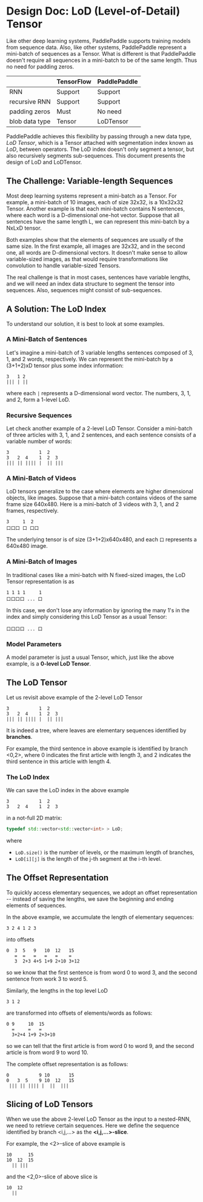 # Design Doc: LoD (Level-of-Detail) Tensor

Like other deep learning systems, PaddlePaddle supports training models from sequence data.  Also, like other systems, PaddlePaddle represent a mini-batch of sequences as a Tensor.  What is different is that PaddlePaddle doesn't require all sequences in a mini-batch to be of the same length. Thus no need for padding zeros.

|                       | TensorFlow | PaddlePaddle |
|-----------------------|------------|--------------|
| RNN                   | Support    | Support      |
| recursive RNN         | Support    | Support      |
| padding zeros         | Must       | No need      |
| blob data type        | Tensor     | LoDTensor    |

PaddlePaddle achieves this flexibility by passing through a new data type, *LoD Tensor*, which is a Tensor attached with segmentation index known as *LoD*, between operators.  The LoD index doesn't only segment a tensor, but also recursively segments sub-sequences.  This document presents the design of LoD and LoDTensor.


## The Challenge: Variable-length Sequences

Most deep learning systems represent a mini-batch as a Tensor.  For example, a mini-batch of 10 images, each of size 32x32, is a 10x32x32 Tensor.  Another example is that each mini-batch contains N sentences, where each word is a D-dimensional one-hot vector.  Suppose that all sentences have the same length L, we can represent this mini-batch by a NxLxD tensor.

Both examples show that the elements of sequences are usually of the same size.  In the first example, all images are 32x32, and in the second one, all words are D-dimensional vectors.  It doesn't make sense to allow variable-sized images, as that would require transformations like convolution to handle variable-sized Tensors.

The real challenge is that in most cases, sentences have variable lengths, and we will need an index data structure to segment the tensor into sequences.  Also, sequences might consist of sub-sequences.


## A Solution: The LoD Index

To understand our solution, it is best to look at some examples.

### A Mini-Batch of Sentences

Let's imagine a mini-batch of 3 variable lengths sentences composed of 3, 1, and 2 words, respectively.  We can represent the mini-batch by a (3+1+2)xD tensor plus some index information:

```
3   1 2
||| | ||
```

where each `|` represents a D-dimensional word vector.  The numbers, 3, 1, and 2, form a 1-level LoD.

### Recursive Sequences

Let check another example of a 2-level LoD Tensor.  Consider a mini-batch of three articles with 3, 1, and 2 sentences, and each sentence consists of a variable number of words:

```
3           1  2
3   2  4    1  2  3
||| || |||| |  || |||
```

### A Mini-Batch of Videos

LoD tensors generalize to the case where elements are higher dimensional objects, like images.  Suppose that a mini-batch contains videos of the same frame size 640x480.  Here is a mini-batch of 3 videos with 3, 1, and 2 frames, respectively.

```
3     1  2
口口口 口 口口
```

The underlying tensor is of size (3+1+2)x640x480, and each `口` represents a 640x480 image.

### A Mini-Batch of Images

In traditional cases like a mini-batch with N fixed-sized images,  the LoD Tensor representation is as

```
1 1 1 1     1
口口口口 ... 口
```

In this case, we don't lose any information by ignoring the many 1's in the index and simply considering this LoD Tensor as a usual Tensor:

```
口口口口 ... 口
```

### Model Parameters

A model parameter is just a usual Tensor, which, just like the above example, is a **0-level LoD Tensor**.


## The LoD Tensor

Let us revisit above example of the 2-level LoD Tensor

```
3           1  2
3   2  4    1  2  3
||| || |||| |  || |||
```

It is indeed a tree, where leaves are elementary sequences identified by **branches**.

For example, the third sentence in above example is identified by branch <0,2>, where 0 indicates the first article with length 3, and 2 indicates the third sentence in this article with length 4.

### The LoD Index

We can save the LoD index in the above example

```
3           1  2
3   2  4    1  2  3
```

in a not-full 2D matrix:

```c++
typedef std::vector<std::vector<int> > LoD;
```

where

- `LoD.size()` is the number of levels, or the maximum length of branches,
- `LoD[i][j]` is the length of the j-th segment at the i-th level.

## The Offset Representation

To quickly access elementary sequences, we adopt an offset representation -- instead of saving the lengths, we save the beginning and ending elements of sequences.

In the above example, we accumulate the length of elementary sequences:

```
3 2 4 1 2 3
```

into offsets

```
0  3  5   9   10  12   15
   =  =   =   =   =    =
   3  2+3 4+5 1+9 2+10 3+12
```

so we know that the first sentence is from word 0 to word 3, and the second sentence from work 3 to word 5.

Similarly, the lengths in the top level LoD

```
3 1 2
```

are transformed into offsets of elements/words as follows:

```
0 9     10  15
  =     =   =
  3+2+4 1+9 2+3+10
```

so we can tell that the first article is from word 0 to word 9, and the second article is from word 9 to word 10.

The complete offset representation is as follows:

```
0           9 10       15
0   3  5    9 10  12   15
 ||| || |||| |  ||  |||
```

## Slicing of LoD Tensors

When we use the above 2-level LoD Tensor as the input to a nested-RNN, we need to retrieve certain sequences.  Here we define the sequence identified by branch <i,j,...> as the **<i,j,...>-slice**.

For example, the <2>-slice of above example is

```
10      15
10  12  15
  || |||
```

and the <2,0>-slice of above slice is

```
10  12
  ||
```
